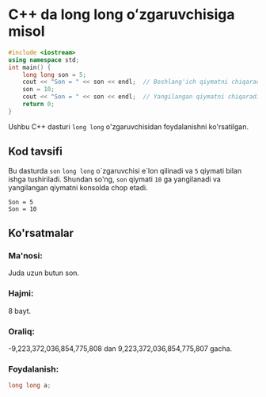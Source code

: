 # C++ da long long oʻzgaruvchisiga misol
```cpp
#include <iostream>
using namespace std;
int main() {
    long long son = 5;
    cout << "Son = " << son << endl;  // Boshlang'ich qiymatni chiqaradi
    son = 10;
    cout << "Son = " << son << endl;  // Yangilangan qiymatni chiqaradi
    return 0;
}
```
Ushbu C++ dasturi `long long` o'zgaruvchisidan foydalanishni ko'rsatilgan.
## Kod tavsifi
Bu dasturda `son` `long long` o\`zgaruvchisi e\`lon qilinadi va `5` qiymati bilan ishga tushiriladi.
Shundan so'ng, `son` qiymati `10` ga yangilanadi va yangilangan qiymatni konsolda chop etadi.
```console
Son = 5
Son = 10
```
## Ko'rsatmalar
### Ma'nosi:
Juda uzun butun son.
### Hajmi:
8 bayt.
### Oraliq:
-9,223,372,036,854,775,808 dan 9,223,372,036,854,775,807 gacha.
### Foydalanish:
```cpp
long long a;
```
